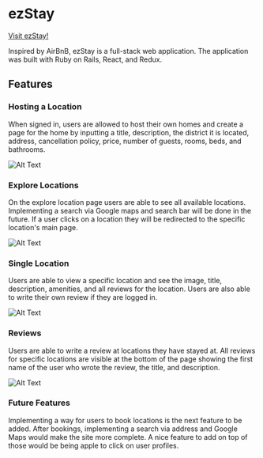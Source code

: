 # ezStay

[Visit ezStay!](https://ezstay.herokuapp.com/#/)



Inspired by AirBnB, ezStay is a full-stack web application. The application was built with Ruby on Rails, React, and Redux.

## Features

### Hosting a Location

When signed in, users are allowed to host their own homes and create a page for the home by inputting a title, description, the district it is located, address, cancellation policy, price, number of guests, rooms, beds, and bathrooms.

![Alt Text](https://media.giphy.com/media/xUOwGkrFNnGBM8gne0/giphy.gif)

### Explore Locations

On the explore location page users are able to see all available locations. Implementing a search via Google maps and search bar will be done in the future. If a user clicks on a location they will be redirected to the specific location's main page.

![Alt Text](https://media.giphy.com/media/3o7WIEJwbcCamtpeZW/giphy.gif)

### Single Location

Users are able to view a specific location and see the image, title, description, amenities, and all reviews for the location. Users are also able to write their own review if they are logged in.

![Alt Text](https://media.giphy.com/media/xUOwG5ACZnPPb6DUxq/giphy.gif)

### Reviews

Users are able to write a review at locations they have stayed at. All reviews for specific locations are visible at the bottom of the page showing the first name of the user who wrote the review, the title, and description.

![Alt Text](https://media.giphy.com/media/xUOwGohuEG8qTw5Hws/giphy.gif)


### Future Features

Implementing a way for users to book locations is the next feature to be added.
After bookings, implementing a search via address and Google Maps would make the site more complete.
A nice feature to add on top of those would be being apple to click on user profiles.
